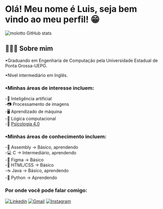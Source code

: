

# **Olá! Meu nome é Luis, seja bem vindo ao meu perfil!** 😁

![molotto GitHub stats](https://github-readme-stats.vercel.app/api?username=molotto&theme=midnight-purple&show_icons=true)

[//]: # "![Top Langs](https://github-readme-stats.vercel.app/api/top-langs/?username=molotto&layout=compact)"


## 👨🏻‍💻 **Sobre mim**

•Graduando em Engenharia de Computação pela Universidade Estadual de Ponta Grossa-UEPG.

•Nível intermediário em Inglês.

### •Minhas áreas de interesse incluem:
    
   -🤖 Inteligência artificial  
   -📷 Processamento de imagens  
   -🖥️ Aprendizado de máquina  
   -📝 Lógica computacional  
   -🧠 [Psicologia 4.0](https://digital.unesc.net/blog/psicologia-4.0#:~:text=A%20tecnologia%20tem%20permitido%20que,a%20necessidade%20de%20deslocamento%20f%C3%ADsico.)


### •Minhas áreas de conhecimento incluem:
 
-💾 Assembly -> Básico, aprendendo  
-💻 C -> Intermediário, aprendendo  
-🎨 Figma -> Básico  
-🚀 HTML/CSS -> Básico  
-☕️ Java -> Básico, aprendendo  
-🐍 Python -> Aprendendo  




### Por onde você pode falar comigo:

[![Linkedin](https://img.shields.io/badge/LinkedIn-0077B5?style=for-the-badge&logo=linkedin&logoColor=white)](www.linkedin.com/in/luismolotto)
[![Gmail](https://img.shields.io/badge/Gmail-D14836?style=for-the-badge&logo=gmail&logoColor=white)](molotto.luis@gmail.com)
[![Instagram](https://img.shields.io/badge/Instagram-E4405F?style=for-the-badge&logo=instagram&logoColor=white)](https://www.instagram.com/molotto_luis/)

